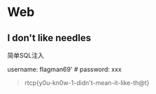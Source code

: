 # Web

## I don't like needles

简单SQL注入

username: flagman69' #
password: xxx

> rtcp{y0u-kn0w-1-didn't-mean-it-like-th@t}
